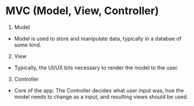 MVC (Model, View, Controller)
============================

1. Model
  * Model is used to store and manipulate data, typically in a databae of some kind.

2. View
  * Typically, the UI/UX bits necessary to render the model to the user.
  
3. Controller
  * Core of the app. The Controller decides what user input was, hoe the model needs to change as a input, and resulting views should be used.